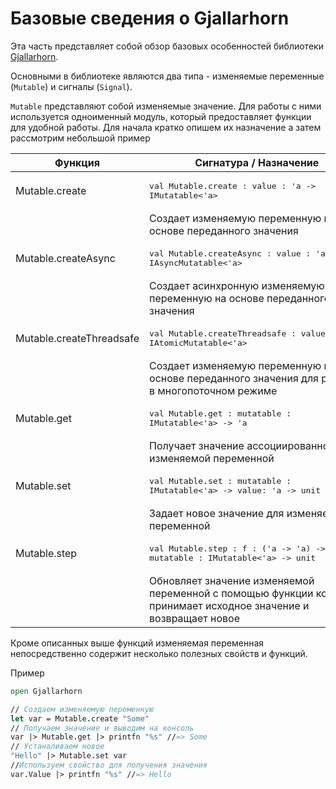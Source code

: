 # Базовые сведения о Gjallarhorn

Эта часть представляет собой обзор базовых особенностей библиотеки [Gjallarhorn](http://github.com/ReedCopsey/Gjallarhorn). 

Основными в библиотеке являются два типа - изменяемые переменные (`Mutable`) и сигналы (`Signal`).

`Mutable` представляют собой изменяемые значение. Для работы с ними используется одноименный модуль, который предоставляет функции для удобной работы. Для начала кратко опишем их назначение а затем рассмотрим небольшой пример

Функция                   | Сигнатура  / Назначение
--------------------------|-----------
|Mutable.create           |<pre lang="fsharp">val Mutable.create : value : 'a -> IMutatable<'a> </pre>
| |Создает изменяемую переменную на основе переданного значения
|Mutable.createAsync      |<pre lang="fsharp">val Mutable.createAsync : value : 'a -> IAsyncMutatable<'a> </pre>
| |Создает асинхронную изменяемую переменную на основе переданного значения
|Mutable.createThreadsafe |<pre lang="fsharp">val Mutable.createThreadsafe : value : 'a -> IAtomicMutatable<'a></pre>
| |Создает изменяемую переменную на основе переданного значения для работы в многопоточном режиме
|Mutable.get              |<pre lang="fsharp">val Mutable.get : mutatable : IMutatable<'a> -> 'a</pre>
| |Получает значение ассоциированное с изменяемой переменной
|Mutable.set              |<pre lang="fsharp">val Mutable.set : mutatable : IMutatable<'a> -> value: 'a -> unit</pre>
| |Задает новое значение для изменяемой переменной 
|Mutable.step             |<pre lang="fsharp">val Mutable.step : f : ('a -> 'a) -> mutatable : IMutatable<'a> -> unit</pre>
| |Обновляет значение изменяемой переменной с помощью функции которая принимает исходное значение и возвращает новое
 
Кроме описанных выше функций изменяемая переменная непосредственно содержит несколько полезных свойств и функций.

Пример

```fsharp
open Gjallarhorn

// Создаем изменяемую переменную
let var = Mutable.create "Some"
// Получаем значение и выводим на консоль
var |> Mutable.get |> printfn "%s" //=> Some
// Устаналиваем новое
"Hello" |> Mutable.set var
//Используем свойство для получения значения
var.Value |> printfn "%s" //=> Hello
```

